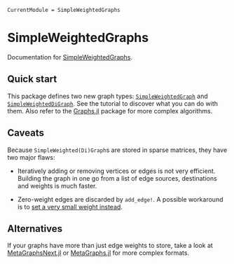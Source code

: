 ```@meta
CurrentModule = SimpleWeightedGraphs
```

# SimpleWeightedGraphs

Documentation for [SimpleWeightedGraphs](https://github.com/JuliaGraphs/SimpleWeightedGraphs.jl).

## Quick start

This package defines two new graph types: [`SimpleWeightedGraph`](@ref) and [`SimpleWeightedDiGraph`](@ref).
See the tutorial to discover what you can do with them.
Also refer to the [Graphs.jl](https://github.com/JuliaGraphs/Graphs.jl) package for more complex algorithms.

## Caveats

Because `SimpleWeighted(Di)Graph`s are stored in sparse matrices, they have two major flaws:

- Iteratively adding or removing vertices or edges is not very efficient. Building the graph in one go from a list of edge sources, destinations and weights is much faster.

- Zero-weight edges are discarded by `add_edge!`. A possible workaround is to [set a very small weight instead](https://stackoverflow.com/questions/48977068/how-to-add-free-edge-to-graph-in-lightgraphs-julia/48994712#48994712).

## Alternatives

If your graphs have more than just edge weights to store, take a look at [MetaGraphsNext.jl](https://github.com/JuliaGraphs/MetaGraphsNext.jl) or [MetaGraphs.jl](https://github.com/JuliaGraphs/MetaGraphs.jl) for more complex formats.
